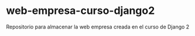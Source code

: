 # web-empresa-curso-django2
Repositorio para almacenar la web empresa creada en el curso de Django 2
